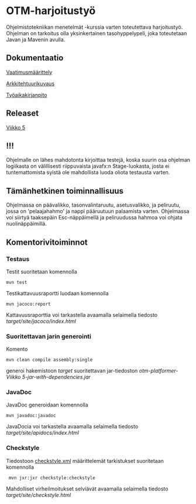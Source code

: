 # OTM-harjoitustyö
Ohjelmistotekniikan menetelmät -kurssia varten toteutettava harjoitustyö. Ohjelman on tarkoitus olla yksinkertainen tasohyppelypeli, joka toteutetaan Javan ja Mavenin avulla.
## Dokumentaatio
[Vaatimusmäärittely](https://github.com/Tubaias/otm-harjoitustyo/blob/master/dokumentaatio/vaatimusmaarittely.md)  

[Arkkitehtuurikuvaus](https://github.com/Tubaias/otm-harjoitustyo/blob/master/dokumentaatio/arkkitehtuuri.md)  

[Työaikakirjanpito](https://github.com/Tubaias/otm-harjoitustyo/blob/master/dokumentaatio/tuntikirjanpito.md)

## Releaset

[Viikko 5](https://github.com/Tubaias/otm-harjoitustyo/releases/tag/viikko5)

## !!!
Ohjelmalle on lähes mahdotonta kirjoittaa testejä, koska suurin osa ohjelman logiikasta on välillisesti riippuvaista javafx:n Stage-luokasta, josta ei tuntemattomista syistä ole mahdollista luoda oliota testausta varten.

## Tämänhetkinen toiminnallisuus
Ohjelmassa on päävalikko, tasonvalintaruutu, asetusvalikko, ja peliruutu, jossa on 'pelaajahahmo' ja nappi pääruutuun palaamista varten. Ohjelmassa voi siirtyä taaksepäin Esc-näppäimellä ja peliruudussa hahmoa voi ohjata nuolinäppäimillä.

## Komentorivitoiminnot

### Testaus

Testit suoritetaan komennolla

```
mvn test
```

Testikattavuusraportti luodaan komennolla

```
mvn jacoco:report
```

Kattavuusraporttia voi tarkastella avaamalla selaimella tiedosto _target/site/jacoco/index.html_

### Suoritettavan jarin generointi

Komento

```
mvn clean compile assembly:single
```

generoi hakemistoon _target_ suoritettavan jar-tiedoston _otm-platformer-Viikko 5-jar-with-dependencies.jar_

### JavaDoc

JavaDoc generoidaan komennolla

```
mvn javadoc:javadoc
```

JavaDocia voi tarkastella avaamalla selaimella tiedosto _target/site/apidocs/index.html_

### Checkstyle

Tiedostoon [checkstyle.xml](https://github.com/Tubaias/otm-harjoitustyo/blob/master/checkstyle.xml) määrittelemät tarkistukset suoritetaan komennolla

```
 mvn jxr:jxr checkstyle:checkstyle
```

Mahdolliset virheilmoitukset selviävät avaamalla selaimella tiedosto _target/site/checkstyle.html_

